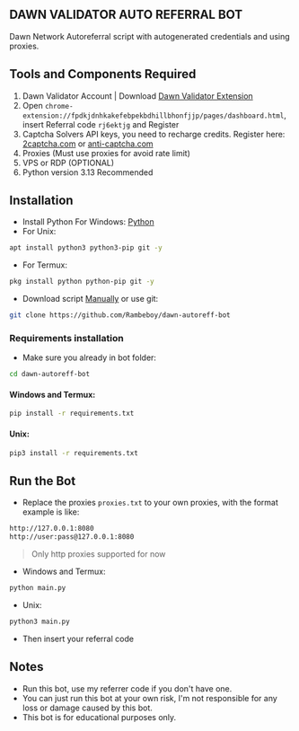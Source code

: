 ## DAWN VALIDATOR AUTO REFERRAL BOT

Dawn Network Autoreferral script with autogenerated credentials and using proxies.
## Tools and Components Required
1. Dawn Validator Account | Download [Dawn Validator Extension](https://chromewebstore.google.com/detail/dawn-validator-chrome-ext/fpdkjdnhkakefebpekbdhillbhonfjjp)
2. Open ``chrome-extension://fpdkjdnhkakefebpekbdhillbhonfjjp/pages/dashboard.html``, insert Referral code ``rj6ektjg`` and Register
3. Captcha Solvers API keys, you need to recharge credits. Register here: [2captcha.com](https://2captcha.com/) or [anti-captcha.com](https://getcaptchasolution.com)
4. Proxies (Must use proxies for avoid rate limit)
5. VPS or RDP (OPTIONAL)
6. Python version 3.13 Recommended

## Installation
- Install Python For Windows: [Python](https://www.python.org/ftp/python/3.13.0/python-3.13.0-amd64.exe)
- For Unix:
```bash
apt install python3 python3-pip git -y
```
- For Termux:
```bash
pkg install python python-pip git -y
```
- Download script [Manually](https://github.com/Rambeboy/dawn-autoreff-bot/archive/refs/heads/main.zip) or use git:
```bash
git clone https://github.com/Rambeboy/dawn-autoreff-bot
```
### Requirements installation
- Make sure you already in bot folder:
```bash
cd dawn-autoreff-bot
```
#### Windows and Termux:
```bash
pip install -r requirements.txt
```
#### Unix:
```bash
pip3 install -r requirements.txt
```
## Run the Bot
- Replace the proxies ```proxies.txt``` to your own proxies, with the format example is like:
```bash
http://127.0.0.1:8080
http://user:pass@127.0.0.1:8080
```
>Only http proxies supported for now
- Windows and Termux:
```bash
python main.py
```
- Unix:
```bash
python3 main.py
```
- Then insert your referral code
## Notes
- Run this bot, use my referrer code if you don't have one.
- You can just run this bot at your own risk, I'm not responsible for any loss or damage caused by this bot.
- This bot is for educational purposes only.
